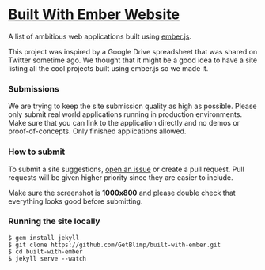 # [Built With Ember Website](http://builtwithember.io)

A list of ambitious web applications built using [ember.js](http://emberjs.com/).

This project was inspired by a Google Drive spreadsheet that was shared on Twitter sometime ago. We thought that it might be a good idea to have a site listing all the cool projects built using ember.js so we made it.

### Submissions
We are trying to keep the site submission quality as high as possible. Please only submit real world applications running in production environments. Make sure that you can link to the application directly and no demos or proof-of-concepts. Only finished applications allowed.

### How to submit
To submit a site suggestions, [open an issue](https://github.com/GetBlimp/built-with-ember/issues/new) or create a pull request. Pull requests will be given higher priority since they are easier to include.

Make sure the screenshot is **1000x800** and please double check that everything looks good before submitting.

### Running the site locally
```
$ gem install jekyll
$ git clone https://github.com/GetBlimp/built-with-ember.git
$ cd built-with-ember
$ jekyll serve --watch
```
